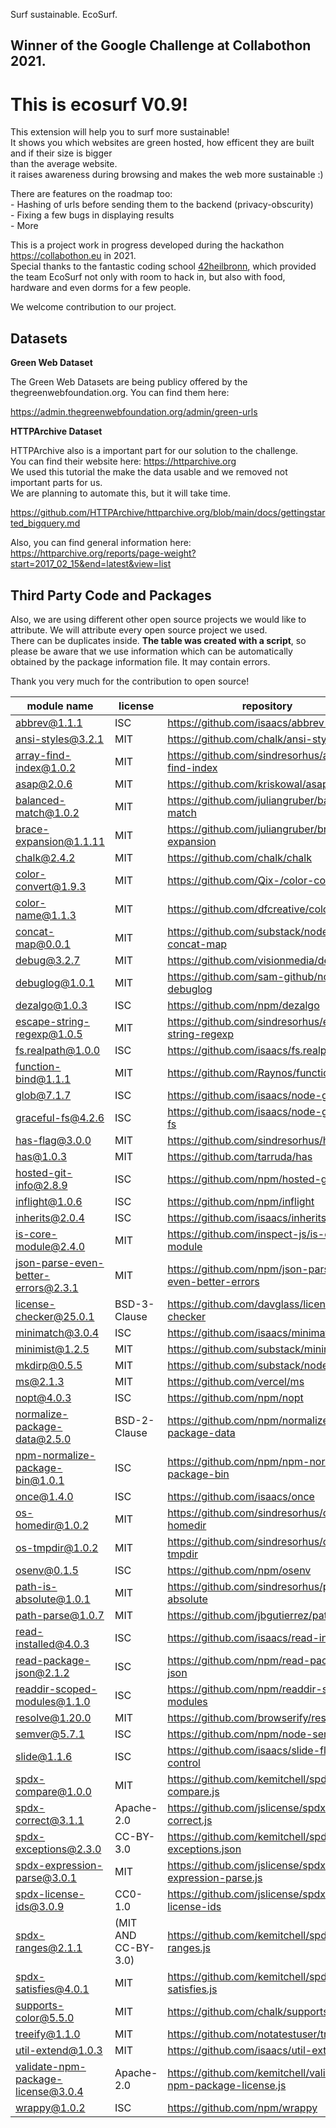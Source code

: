 Surf sustainable. EcoSurf.  
## Winner of the Google Challenge at Collabothon 2021.

# **This is ecosurf V0.9!**  
This extension will help you to surf more sustainable!  
It shows you which websites are green hosted, how efficent they are built and if their size is bigger  
than the average website.  
it raises awareness during browsing and makes the web more sustainable :)

There are features on the roadmap too:  
	- Hashing of urls before sending them to the backend (privacy-obscurity)  
	- Fixing a few bugs in displaying results  
	- More  

This is a project work in progress developed during the hackathon https://collabothon.eu in 2021.  
Special thanks to the fantastic coding school [42heilbronn](https://42heilbronn.de), which provided the team EcoSurf not only with
room to hack in, but also with food, hardware and even dorms for a few people.

We welcome contribution to our project.

## Datasets

**Green Web Dataset**

The Green Web Datasets are being publicy offered by the thegreenwebfoundation.org.
You can find them here:

https://admin.thegreenwebfoundation.org/admin/green-urls


**HTTPArchive Dataset**

HTTPArchive also is a important part for our solution to the challenge.  
You can find their website here: https://httparchive.org  
We used this tutorial the make the data usable and we removed not important parts for us.  
We are planning to automate this, but it will take time.

https://github.com/HTTPArchive/httparchive.org/blob/main/docs/gettingstarted_bigquery.md

Also, you can find general information here:  
https://httparchive.org/reports/page-weight?start=2017_02_15&end=latest&view=list

## Third Party Code and Packages

Also, we are using different other open source projects we would like to attribute.
We will attribute every open source project we used.  
There can be duplicates inside.
**The table was created with a script**, so please be aware that we use information which can be automatically  
obtained by the package information file. It may contain errors.

Thank you very much for the contribution to open source!


module name                          |  license              |  repository
-------------------------------------|-----------------------|---------------------------------------------------------------
abbrev@1.1.1                         |  ISC                  |  https://github.com/isaacs/abbrev-js
ansi-styles@3.2.1                    |  MIT                  |  https://github.com/chalk/ansi-styles
array-find-index@1.0.2               |  MIT                  |  https://github.com/sindresorhus/array-find-index
asap@2.0.6                           |  MIT                  |  https://github.com/kriskowal/asap
balanced-match@1.0.2                 |  MIT                  |  https://github.com/juliangruber/balanced-match
brace-expansion@1.1.11               |  MIT                  |  https://github.com/juliangruber/brace-expansion
chalk@2.4.2                          |  MIT                  |  https://github.com/chalk/chalk
color-convert@1.9.3                  |  MIT                  |  https://github.com/Qix-/color-convert
color-name@1.1.3                     |  MIT                  |  https://github.com/dfcreative/color-name
concat-map@0.0.1                     |  MIT                  |  https://github.com/substack/node-concat-map
debug@3.2.7                          |  MIT                  |  https://github.com/visionmedia/debug
debuglog@1.0.1                       |  MIT                  |  https://github.com/sam-github/node-debuglog
dezalgo@1.0.3                        |  ISC                  |  https://github.com/npm/dezalgo
escape-string-regexp@1.0.5           |  MIT                  |  https://github.com/sindresorhus/escape-string-regexp
fs.realpath@1.0.0                    |  ISC                  |  https://github.com/isaacs/fs.realpath
function-bind@1.1.1                  |  MIT                  |  https://github.com/Raynos/function-bind
glob@7.1.7                           |  ISC                  |  https://github.com/isaacs/node-glob
graceful-fs@4.2.6                    |  ISC                  |  https://github.com/isaacs/node-graceful-fs
has-flag@3.0.0                       |  MIT                  |  https://github.com/sindresorhus/has-flag
has@1.0.3                            |  MIT                  |  https://github.com/tarruda/has
hosted-git-info@2.8.9                |  ISC                  |  https://github.com/npm/hosted-git-info
inflight@1.0.6                       |  ISC                  |  https://github.com/npm/inflight
inherits@2.0.4                       |  ISC                  |  https://github.com/isaacs/inherits
is-core-module@2.4.0                 |  MIT                  |  https://github.com/inspect-js/is-core-module
json-parse-even-better-errors@2.3.1  |  MIT                  |  https://github.com/npm/json-parse-even-better-errors
license-checker@25.0.1               |  BSD-3-Clause         |  https://github.com/davglass/license-checker
minimatch@3.0.4                      |  ISC                  |  https://github.com/isaacs/minimatch
minimist@1.2.5                       |  MIT                  |  https://github.com/substack/minimist
mkdirp@0.5.5                         |  MIT                  |  https://github.com/substack/node-mkdirp
ms@2.1.3                             |  MIT                  |  https://github.com/vercel/ms
nopt@4.0.3                           |  ISC                  |  https://github.com/npm/nopt
normalize-package-data@2.5.0         |  BSD-2-Clause         |  https://github.com/npm/normalize-package-data
npm-normalize-package-bin@1.0.1      |  ISC                  |  https://github.com/npm/npm-normalize-package-bin
once@1.4.0                           |  ISC                  |  https://github.com/isaacs/once
os-homedir@1.0.2                     |  MIT                  |  https://github.com/sindresorhus/os-homedir
os-tmpdir@1.0.2                      |  MIT                  |  https://github.com/sindresorhus/os-tmpdir
osenv@0.1.5                          |  ISC                  |  https://github.com/npm/osenv
path-is-absolute@1.0.1               |  MIT                  |  https://github.com/sindresorhus/path-is-absolute
path-parse@1.0.7                     |  MIT                  |  https://github.com/jbgutierrez/path-parse
read-installed@4.0.3                 |  ISC                  |  https://github.com/isaacs/read-installed
read-package-json@2.1.2              |  ISC                  |  https://github.com/npm/read-package-json
readdir-scoped-modules@1.1.0         |  ISC                  |  https://github.com/npm/readdir-scoped-modules
resolve@1.20.0                       |  MIT                  |  https://github.com/browserify/resolve
semver@5.7.1                         |  ISC                  |  https://github.com/npm/node-semver
slide@1.1.6                          |  ISC                  |  https://github.com/isaacs/slide-flow-control
spdx-compare@1.0.0                   |  MIT                  |  https://github.com/kemitchell/spdx-compare.js
spdx-correct@3.1.1                   |  Apache-2.0           |  https://github.com/jslicense/spdx-correct.js
spdx-exceptions@2.3.0                |  CC-BY-3.0            |  https://github.com/kemitchell/spdx-exceptions.json
spdx-expression-parse@3.0.1          |  MIT                  |  https://github.com/jslicense/spdx-expression-parse.js
spdx-license-ids@3.0.9               |  CC0-1.0              |  https://github.com/jslicense/spdx-license-ids
spdx-ranges@2.1.1                    |  (MIT AND CC-BY-3.0)  |  https://github.com/kemitchell/spdx-ranges.js
spdx-satisfies@4.0.1                 |  MIT                  |  https://github.com/kemitchell/spdx-satisfies.js
supports-color@5.5.0                 |  MIT                  |  https://github.com/chalk/supports-color
treeify@1.1.0                        |  MIT                  |  https://github.com/notatestuser/treeify
util-extend@1.0.3                    |  MIT                  |  https://github.com/isaacs/util-extend
validate-npm-package-license@3.0.4   |  Apache-2.0           |  https://github.com/kemitchell/validate-npm-package-license.js
wrappy@1.0.2                         |  ISC                  |  https://github.com/npm/wrappy
